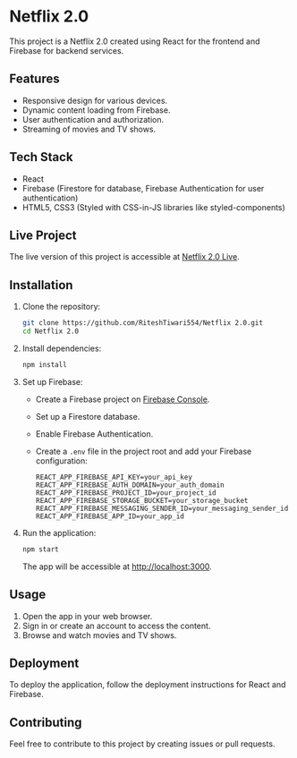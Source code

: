 # Netflix 2.0

This project is a Netflix 2.0 created using React for the frontend and Firebase for backend services.

## Features

- Responsive design for various devices.
- Dynamic content loading from Firebase.
- User authentication and authorization.
- Streaming of movies and TV shows.

## Tech Stack

- React
- Firebase (Firestore for database, Firebase Authentication for user authentication)
- HTML5, CSS3 (Styled with CSS-in-JS libraries like styled-components)

## Live Project

The live version of this project is accessible at [Netflix 2.0 Live](https://netflix-clone-9f1b9.web.app/).

## Installation

1. Clone the repository:

    ```bash
    git clone https://github.com/RiteshTiwari554/Netflix 2.0.git
    cd Netflix 2.0
    ```

2. Install dependencies:

    ```bash
    npm install
    ```

3. Set up Firebase:

    - Create a Firebase project on [Firebase Console](https://console.firebase.google.com/).
    - Set up a Firestore database.
    - Enable Firebase Authentication.
    - Create a `.env` file in the project root and add your Firebase configuration:

        ```env
        REACT_APP_FIREBASE_API_KEY=your_api_key
        REACT_APP_FIREBASE_AUTH_DOMAIN=your_auth_domain
        REACT_APP_FIREBASE_PROJECT_ID=your_project_id
        REACT_APP_FIREBASE_STORAGE_BUCKET=your_storage_bucket
        REACT_APP_FIREBASE_MESSAGING_SENDER_ID=your_messaging_sender_id
        REACT_APP_FIREBASE_APP_ID=your_app_id
        ```

4. Run the application:

    ```bash
    npm start
    ```

    The app will be accessible at [http://localhost:3000](http://localhost:3000).

## Usage

1. Open the app in your web browser.
2. Sign in or create an account to access the content.
3. Browse and watch movies and TV shows.

## Deployment

To deploy the application, follow the deployment instructions for React and Firebase.

## Contributing

Feel free to contribute to this project by creating issues or pull requests.

